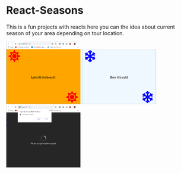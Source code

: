 # React-Seasons
This is a fun projects with reacts here you can the idea about current season of your area depending on tour location.

<p float="left">
  <img src="https://github.com/Maharoz/React-Seasons/blob/master/src/assets/season1.png" width="200"/>
  <img src="https://github.com/Maharoz/React-Seasons/blob/master/src/assets/season2.png" width="200"> 
  <img src="https://github.com/Maharoz/React-Seasons/blob/master/src/assets/season3.png" width="200"> 
</p>
